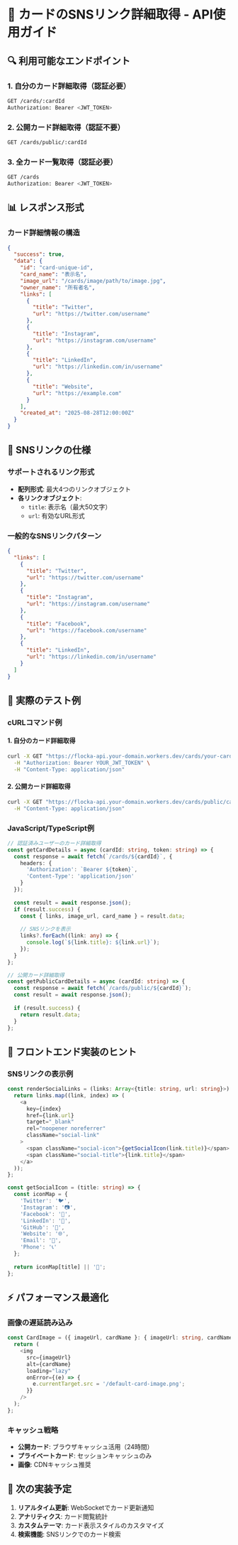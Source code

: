 # 📱 カードのSNSリンク詳細取得 - API使用ガイド

## 🔍 利用可能なエンドポイント

### 1. 自分のカード詳細取得（認証必要）
```bash
GET /cards/:cardId
Authorization: Bearer <JWT_TOKEN>
```

### 2. 公開カード詳細取得（認証不要）
```bash
GET /cards/public/:cardId
```

### 3. 全カード一覧取得（認証必要）
```bash
GET /cards
Authorization: Bearer <JWT_TOKEN>
```

## 📊 レスポンス形式

### カード詳細情報の構造
```json
{
  "success": true,
  "data": {
    "id": "card-unique-id",
    "card_name": "表示名",
    "image_url": "/cards/image/path/to/image.jpg",
    "owner_name": "所有者名",
    "links": [
      {
        "title": "Twitter",
        "url": "https://twitter.com/username"
      },
      {
        "title": "Instagram", 
        "url": "https://instagram.com/username"
      },
      {
        "title": "LinkedIn",
        "url": "https://linkedin.com/in/username"
      },
      {
        "title": "Website",
        "url": "https://example.com"
      }
    ],
    "created_at": "2025-08-28T12:00:00Z"
  }
}
```

## 🔧 SNSリンクの仕様

### サポートされるリンク形式
- **配列形式**: 最大4つのリンクオブジェクト
- **各リンクオブジェクト**:
  - `title`: 表示名（最大50文字）
  - `url`: 有効なURL形式

### 一般的なSNSリンクパターン
```json
{
  "links": [
    {
      "title": "Twitter",
      "url": "https://twitter.com/username"
    },
    {
      "title": "Instagram",
      "url": "https://instagram.com/username"
    },
    {
      "title": "Facebook", 
      "url": "https://facebook.com/username"
    },
    {
      "title": "LinkedIn",
      "url": "https://linkedin.com/in/username"
    }
  ]
}
```

## 📝 実際のテスト例

### cURLコマンド例

#### 1. 自分のカード詳細取得
```bash
curl -X GET "https://flocka-api.your-domain.workers.dev/cards/your-card-id" \
  -H "Authorization: Bearer YOUR_JWT_TOKEN" \
  -H "Content-Type: application/json"
```

#### 2. 公開カード詳細取得
```bash
curl -X GET "https://flocka-api.your-domain.workers.dev/cards/public/card-id-12345" \
  -H "Content-Type: application/json"
```

### JavaScript/TypeScript例
```typescript
// 認証済みユーザーのカード詳細取得
const getCardDetails = async (cardId: string, token: string) => {
  const response = await fetch(`/cards/${cardId}`, {
    headers: {
      'Authorization': `Bearer ${token}`,
      'Content-Type': 'application/json'
    }
  });
  
  const result = await response.json();
  if (result.success) {
    const { links, image_url, card_name } = result.data;
    
    // SNSリンクを表示
    links?.forEach((link: any) => {
      console.log(`${link.title}: ${link.url}`);
    });
  }
};

// 公開カード詳細取得
const getPublicCardDetails = async (cardId: string) => {
  const response = await fetch(`/cards/public/${cardId}`);
  const result = await response.json();
  
  if (result.success) {
    return result.data;
  }
};
```

## 🎯 フロントエンド実装のヒント

### SNSリンクの表示例
```typescript
const renderSocialLinks = (links: Array<{title: string, url: string}>) => {
  return links.map((link, index) => (
    <a
      key={index}
      href={link.url}
      target="_blank"
      rel="noopener noreferrer"
      className="social-link"
    >
      <span className="social-icon">{getSocialIcon(link.title)}</span>
      <span className="social-title">{link.title}</span>
    </a>
  ));
};

const getSocialIcon = (title: string) => {
  const iconMap = {
    'Twitter': '🐦',
    'Instagram': '📷',
    'Facebook': '👥',
    'LinkedIn': '💼',
    'GitHub': '🔧',
    'Website': '🌐',
    'Email': '📧',
    'Phone': '📞'
  };
  
  return iconMap[title] || '🔗';
};
```

## ⚡ パフォーマンス最適化

### 画像の遅延読み込み
```typescript
const CardImage = ({ imageUrl, cardName }: { imageUrl: string, cardName: string }) => {
  return (
    <img
      src={imageUrl}
      alt={cardName}
      loading="lazy"
      onError={(e) => {
        e.currentTarget.src = '/default-card-image.png';
      }}
    />
  );
};
```

### キャッシュ戦略
- **公開カード**: ブラウザキャッシュ活用（24時間）
- **プライベートカード**: セッションキャッシュのみ
- **画像**: CDNキャッシュ推奨

## 🚀 次の実装予定

1. **リアルタイム更新**: WebSocketでカード更新通知
2. **アナリティクス**: カード閲覧統計
3. **カスタムテーマ**: カード表示スタイルのカスタマイズ
4. **検索機能**: SNSリンクでのカード検索
